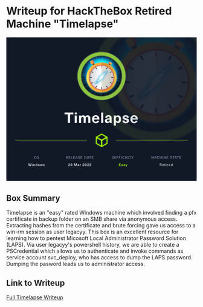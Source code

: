 # Writeup for HackTheBox Retired Machine "Timelapse"

<img src="writeup/Timelapse.png" alt="Timelapase Box Card" width="600"/>

## Box Summary

Timelapse is an "easy" rated Windows machine which involved finding a pfx certificate in backup folder on an SMB share via anonymous access. Extracting hashes from the certificate and brute forcing gave us access to a win-rm session as user legacyy. This box is an excellent resource for learning how to pentest Micosoft Local Administrator Password Solution (LAPS). Via user legacyy's powershell history, we are able to create a PSCredential which allows us to authenticate and invoke commands as service account svc_deploy, who has access to dump the LAPS password. Dumping the pasword leads us to administrator access.

## Link to Writeup

[Full Timelapse Writeup](https://github.com/0xColonelPanic/HTB_Timelapse/blob/main/README.md)